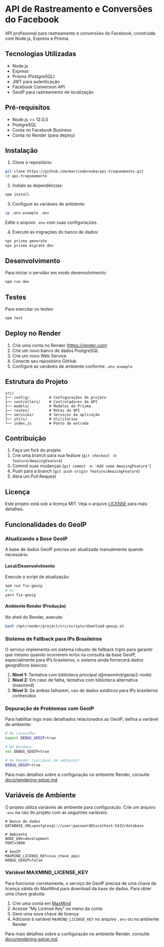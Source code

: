 # API de Rastreamento e Conversões do Facebook

API profissional para rastreamento e conversões do Facebook, construída com Node.js, Express e Prisma.

## Tecnologias Utilizadas

- Node.js
- Express
- Prisma (PostgreSQL)
- JWT para autenticação
- Facebook Conversion API
- GeoIP para rastreamento de localização

## Pré-requisitos

- Node.js >= 12.0.0
- PostgreSQL
- Conta no Facebook Business
- Conta no Render (para deploy)

## Instalação

1. Clone o repositório:
```bash
git clone https://github.com/marcioabreuba/api-traqueamento.git
cd api-traqueamento
```

2. Instale as dependências:
```bash
npm install
```

3. Configure as variáveis de ambiente:
```bash
cp .env.example .env
```
Edite o arquivo `.env` com suas configurações.

4. Execute as migrações do banco de dados:
```bash
npx prisma generate
npx prisma migrate dev
```

## Desenvolvimento

Para iniciar o servidor em modo desenvolvimento:
```bash
npm run dev
```

## Testes

Para executar os testes:
```bash
npm test
```

## Deploy no Render

1. Crie uma conta no Render (https://render.com)
2. Crie um novo banco de dados PostgreSQL
3. Crie um novo Web Service
4. Conecte seu repositório GitHub
5. Configure as variáveis de ambiente conforme `.env.example`

## Estrutura do Projeto

```
src/
├── config/         # Configurações do projeto
├── controllers/    # Controladores da API
├── models/         # Modelos do Prisma
├── routes/         # Rotas da API
├── services/       # Serviços da aplicação
├── utils/          # Utilitários
└── index.js        # Ponto de entrada
```

## Contribuição

1. Faça um fork do projeto
2. Crie uma branch para sua feature (`git checkout -b feature/AmazingFeature`)
3. Commit suas mudanças (`git commit -m 'Add some AmazingFeature'`)
4. Push para a branch (`git push origin feature/AmazingFeature`)
5. Abra um Pull Request

## Licença

Este projeto está sob a licença MIT. Veja o arquivo [LICENSE](LICENSE) para mais detalhes.

## Funcionalidades do GeoIP

### Atualizando a Base GeoIP

A base de dados GeoIP precisa ser atualizada manualmente quando necessário.

#### Local/Desenvolvimento

Execute o script de atualização:

```bash
npm run fix-geoip
# ou
yarn fix-geoip
```

#### Ambiente Render (Produção)

No shell do Render, execute:

```bash
bash /opt/render/project/src/scripts/download-geoip.sh
```

### Sistema de Fallback para IPs Brasileiros

O serviço implementa um sistema robusto de fallback triplo para garantir que mesmo quando ocorrerem erros na consulta da base GeoIP, especialmente para IPs brasileiros, o sistema ainda fornecerá dados geográficos básicos:

1. **Nível 1:** Tentativa com biblioteca principal (@maxmind/geoip2-node)
2. **Nível 2:** Em caso de falha, tentativa com biblioteca alternativa (maxmind)
3. **Nível 3:** Se ambas falharem, uso de dados estáticos para IPs brasileiros conhecidos

### Depuração de Problemas com GeoIP

Para habilitar logs mais detalhados relacionados ao GeoIP, defina a variável de ambiente:

```bash
# No Linux/Mac
export DEBUG_GEOIP=true

# No Windows
set DEBUG_GEOIP=true

# No Render (variável de ambiente)
DEBUG_GEOIP=true
```

Para mais detalhes sobre a configuração no ambiente Render, consulte [docs/rendering-setup.md](docs/rendering-setup.md).

## Variáveis de Ambiente

O projeto utiliza variáveis de ambiente para configuração. Crie um arquivo `.env` na raiz do projeto com as seguintes variáveis:

```
# Banco de dados
DATABASE_URL=postgresql://user:password@localhost:5432/database

# Ambiente
NODE_ENV=development
PORT=3000

# GeoIP
MAXMIND_LICENSE_KEY=sua_chave_aqui
DEBUG_GEOIP=false
```

### Variável MAXMIND_LICENSE_KEY

Para funcionar corretamente, o serviço de GeoIP precisa de uma chave de licença válida do MaxMind para download da base de dados. Para obter uma chave gratuita:

1. Crie uma conta em [MaxMind](https://www.maxmind.com/en/geolite2/signup)
2. Acesse "My License Key" no menu da conta
3. Gere uma nova chave de licença
4. Adicione à variável `MAXMIND_LICENSE_KEY` no arquivo `.env` ou no ambiente Render

Para mais detalhes sobre a configuração no ambiente Render, consulte [docs/rendering-setup.md](docs/rendering-setup.md).
